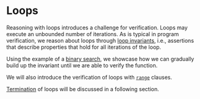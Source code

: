 # Loops

Reasoning with loops introduces a challenge for verification.
Loops may execute an unbounded number of iterations.
As is typical in program verification, we reason about loops through [loop invariants](https://en.wikipedia.org/wiki/Loop_invariant), i.e., assertions that describe properties that hold for all iterations of the loop.

Using the example of a [binary search](./loops-binarysearch.md), we showcase how we can gradually build up the invariant until we are able to verify the function.

We will also introduce the verification of loops with [`range`](./loops-range.md) clauses.

[Termination](./termination.md) of loops will be discussed in a following section.

